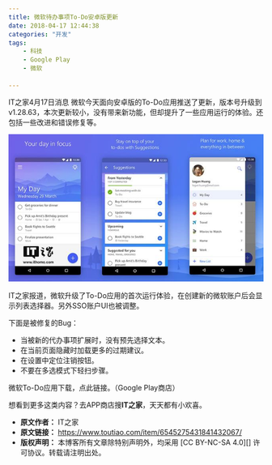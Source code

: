 ```yaml
---
title: 微软待办事项To-Do安卓版更新
date: 2018-04-17 12:44:38
categories: "开发"
tags:
	- 科技
	- Google Play
	- 微软

---
```


IT之家4月17日消息 微软今天面向安卓版的To-Do应用推送了更新，版本号升级到v1.28.63，本次更新较小，没有带来新功能，但却提升了一些应用运行的体验。还包括一些改进和错误修复等。

![微软待办事项To-Do安卓版更新][To-Do]

IT之家报道，微软升级了To-Do应用的首次运行体验，在创建新的微软账户后会显示列表选择器。另外SSO账户UI也被调整。

下面是被修复的Bug：

 *  当被新的代办事项扩展时，没有预先选择文本。
 *  在当前页面隐藏时加载更多的过期建议。
 *  在设置中定位注销按钮。
 *  不要在多选模式下轻扫步骤。

微软To-Do应用下载，点此链接。（Google Play商店）

想看到更多这类内容？去APP商店搜**IT之家**，天天都有小欢喜。


[To-Do]: static/resources/crawler/VBAI-IN7B-VUYZ.jpg
 *  **原文作者：** IT之家
 *  **原文链接：** https://www.toutiao.com/item/6545275431841432067/
 *  **版权声明：** 本博客所有文章除特别声明外，均采用 [CC BY-NC-SA 4.0][] 许可协议。转载请注明出处。

